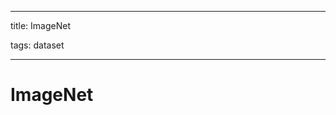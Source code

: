 
---

title: ImageNet

tags: dataset 

---

# ImageNet















































